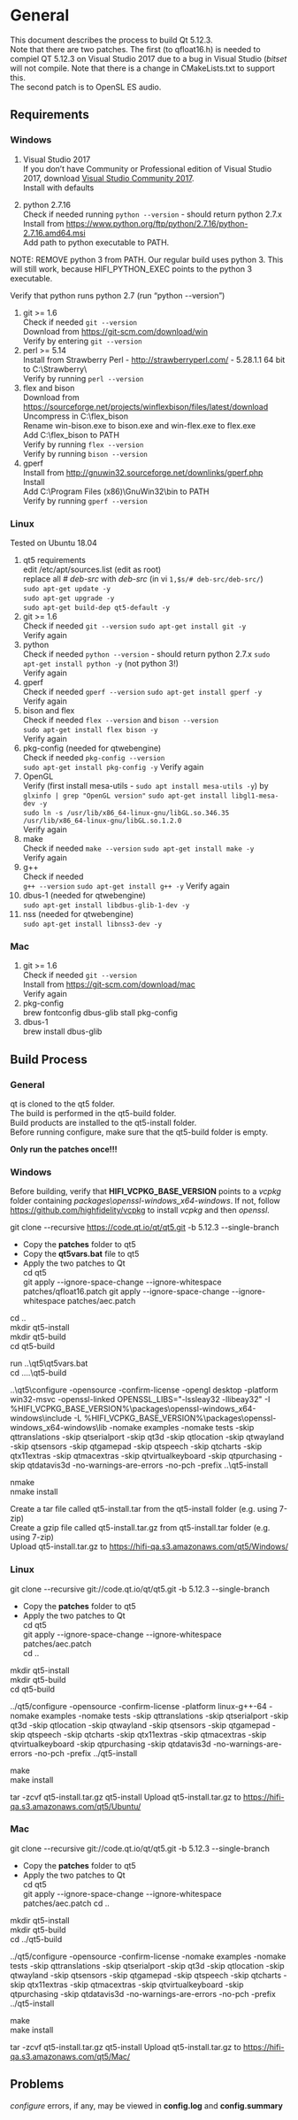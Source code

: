 # General
This document describes the process to build Qt 5.12.3.  
Note that there are two patches.  The first (to qfloat16.h) is needed to compiel QT 5.12.3 on Visual Studio 2017 due to a bug in Visual Studio (*bitset* will not compile.  Note that there is a change in CMakeLists.txt to support this.  
The second patch is to OpenSL ES audio.
## Requirements
### Windows
1.  Visual Studio 2017  
    If you don’t have Community or Professional edition of Visual Studio 2017, download [Visual Studio Community 2017](https://www.visualstudio.com/downloads/).  
Install with defaults

1.  python 2.7.16  
Check if needed running `python --version` - should return python 2.7.x  
Install from https://www.python.org/ftp/python/2.7.16/python-2.7.16.amd64.msi  
Add path to python executable to PATH.  

NOTE:  REMOVE python 3 from PATH.  Our regular build uses python 3.  This will still work, because HIFI_PYTHON_EXEC points to the python 3 executable.

Verify that python runs python 2.7 (run “python --version”)  
1.  git >= 1.6  
Check if needed `git --version`  
Download from https://git-scm.com/download/win  
Verify by entering `git --version`
1.  perl >= 5.14  
Install from Strawberry Perl - http://strawberryperl.com/ - 5.28.1.1 64 bit to C:\Strawberry\  
Verify by running `perl --version`
1.  flex and bison  
Download from https://sourceforge.net/projects/winflexbison/files/latest/download  
Uncompress in C:\flex_bison  
Rename win-bison.exe to bison.exe and win-flex.exe to flex.exe  
Add C:\flex_bison to PATH  
Verify by running `flex --version`  
Verify by running `bison --version`
1.  gperf  
Install from http://gnuwin32.sourceforge.net/downlinks/gperf.php  
Install  
Add C:\Program Files (x86)\GnuWin32\bin to PATH  
Verify by running `gperf --version`
### Linux
Tested on Ubuntu 18.04  
1.  qt5 requirements  
edit /etc/apt/sources.list (edit as root)  
replace all *# deb-src* with *deb-src* (in vi `1,$s/# deb-src/deb-src/`)  
`sudo apt-get update -y`  
`sudo apt-get upgrade -y`  
`sudo apt-get build-dep qt5-default -y`
1.  git >= 1.6  
Check if needed `git --version`
`sudo apt-get install git -y`  
Verify again
1.  python   
Check if needed `python --version` - should return python 2.7.x
`sudo apt-get install python -y` (not python 3!)  
Verify again
1.  gperf  
Check if needed `gperf --version`
`sudo apt-get install gperf -y`  
Verify again
1.  bison and flex  
Check if needed `flex --version`  and `bison --version`  
`sudo apt-get install flex bison -y`  
Verify again
1.  pkg-config (needed for qtwebengine)  
Check if needed `pkg-config --version`  
`sudo apt-get install pkg-config -y`
Verify again
1.  OpenGL  
Verify (first install mesa-utils - `sudo apt install mesa-utils -y`) by `glxinfo | grep "OpenGL version"`
`sudo apt-get install libgl1-mesa-dev -y`  
`sudo ln -s /usr/lib/x86_64-linux-gnu/libGL.so.346.35 /usr/lib/x86_64-linux-gnu/libGL.so.1.2.0`  
Verify again 
1.  make  
Check if needed `make --version`
`sudo apt-get install make -y`  
Verify again  
1.  g++  
Check if needed  
 `g++ --version`
`sudo apt-get install g++ -y`
Verify again
1.  dbus-1 (needed for qtwebengine)  
`sudo apt-get install libdbus-glib-1-dev -y`  
1.  nss (needed for qtwebengine)  
`sudo apt-get install libnss3-dev -y`
### Mac
1.  git >= 1.6  
Check if needed `git --version`  
Install from https://git-scm.com/download/mac  
Verify again
1.  pkg-config  
brew fontconfig dbus-glib stall pkg-config
1.  dbus-1  
brew install dbus-glib
## Build Process
### General
qt is cloned to the qt5 folder.  
The build is performed in the qt5-build folder.  
Build products are installed to the qt5-install folder.  
Before running configure, make sure that the qt5-build folder is empty.

**Only run the patches once!!!**
### Windows
Before building, verify that **HIFI_VCPKG_BASE_VERSION** points to a *vcpkg* folder containing *packages\openssl-windows_x64-windows*. If not, follow https://github.com/highfidelity/vcpkg to install *vcpkg* and then *openssl*.   

git clone --recursive https://code.qt.io/qt/qt5.git -b 5.12.3 --single-branch

*  Copy the **patches** folder to qt5  
*  Copy the **qt5vars.bat** file to qt5  
*  Apply the two patches to Qt  
cd qt5  
git apply --ignore-space-change --ignore-whitespace patches/qfloat16.patch
git apply --ignore-space-change --ignore-whitespace patches/aec.patch  

cd ..  
mkdir qt5-install  
mkdir qt5-build  
cd qt5-build

run ..\qt5\qt5vars.bat  
cd ..\..\qt5-build  

..\qt5\configure -opensource -confirm-license -opengl desktop -platform win32-msvc -openssl-linked  OPENSSL_LIBS="-lssleay32 -llibeay32"  -I %HIFI_VCPKG_BASE_VERSION%\packages\openssl-windows_x64-windows\include -L %HIFI_VCPKG_BASE_VERSION%\packages\openssl-windows_x64-windows\lib -nomake examples -nomake tests -skip qttranslations -skip qtserialport -skip qt3d -skip qtlocation -skip qtwayland -skip qtsensors -skip qtgamepad -skip qtspeech -skip qtcharts -skip qtx11extras -skip qtmacextras -skip qtvirtualkeyboard -skip qtpurchasing -skip qtdatavis3d -no-warnings-are-errors -no-pch -prefix ..\qt5-install

nmake  
nmake install

Create a tar file called qt5-install.tar from the qt5-install folder (e.g. using 7-zip)  
Create a gzip file called qt5-install.tar.gz from qt5-install.tar folder (e.g. using 7-zip)  
Upload qt5-install.tar.gz to https://hifi-qa.s3.amazonaws.com/qt5/Windows/
### Linux
git clone --recursive git://code.qt.io/qt/qt5.git -b 5.12.3 --single-branch

*  Copy the **patches** folder to qt5  
*   Apply the two patches to Qt  
cd qt5  
git apply --ignore-space-change --ignore-whitespace patches/aec.patch  
cd ..

mkdir qt5-install  
mkdir qt5-build  
cd qt5-build

../qt5/configure -opensource -confirm-license -platform linux-g++-64 -nomake examples -nomake tests -skip qttranslations -skip qtserialport -skip qt3d -skip qtlocation -skip qtwayland -skip qtsensors -skip qtgamepad -skip qtspeech -skip qtcharts -skip qtx11extras -skip qtmacextras -skip qtvirtualkeyboard -skip qtpurchasing -skip qtdatavis3d -no-warnings-are-errors -no-pch -prefix ../qt5-install

make  
make install

tar -zcvf qt5-install.tar.gz qt5-install
Upload qt5-install.tar.gz to https://hifi-qa.s3.amazonaws.com/qt5/Ubuntu/
### Mac
git clone --recursive git://code.qt.io/qt/qt5.git -b 5.12.3 --single-branch

*  Copy the **patches** folder to qt5  
*  Apply the two patches to Qt  
cd qt5  
git apply --ignore-space-change --ignore-whitespace patches/aec.patch
cd ..

mkdir qt5-install  
mkdir qt5-build  
cd ../qt5-build

../qt5/configure -opensource -confirm-license -nomake examples -nomake tests -skip qttranslations -skip qtserialport -skip qt3d -skip qtlocation -skip qtwayland -skip qtsensors -skip qtgamepad -skip qtspeech -skip qtcharts -skip qtx11extras -skip qtmacextras -skip qtvirtualkeyboard -skip qtpurchasing -skip qtdatavis3d -no-warnings-are-errors  -no-pch -prefix ../qt5-install

make  
make install

tar -zcvf qt5-install.tar.gz qt5-install
Upload qt5-install.tar.gz to https://hifi-qa.s3.amazonaws.com/qt5/Mac/
## Problems
*configure* errors, if any, may be viewed in **config.log** and **config.summary**
